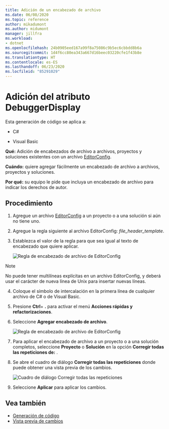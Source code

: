 ```yaml
---
title: Adición de un encabezado de archivo
ms.date: 06/08/2020
ms.topic: reference
author: mikadumont
ms.author: midumont
manager: jillfra
ms.workload:
- dotnet
ms.openlocfilehash: 24b0905eed167a99f8a75086c9b5ec6cbbdd8b6a
ms.sourcegitcommit: 1d4f6cc80ea343a667d16beec03220cfe1f43b8e
ms.translationtype: HT
ms.contentlocale: es-ES
ms.lasthandoff: 06/23/2020
ms.locfileid: "85291029"
---
```

# <a name="add-debuggerdisplay-attribute"></a>Adición del atributo DebuggerDisplay

Esta generación de código se aplica a:

- C#

- Visual Basic

**Qué:** Adición de encabezados de archivo a archivos, proyectos y soluciones existentes con un archivo [EditorConfig](https://docs.microsoft.com/visualstudio/ide/create-portable-custom-editor-options#add-an-editorconfig-file-to-a-project).

**Cuándo:** quiere agregar fácilmente un encabezado de archivo a archivos, proyectos y soluciones.

**Por qué:** su equipo le pide que incluya un encabezado de archivo para indicar los derechos de autor. 

## <a name="how-to"></a>Procedimiento

1. Agregue un archivo [EditorConfig](https://docs.microsoft.com/visualstudio/ide/create-portable-custom-editor-options#add-an-editorconfig-file-to-a-project) a un proyecto o a una solución si aún no tiene uno.

2. Agregue la regla siguiente al archivo EditorConfig: *file_header_template*.

3. Establezca el valor de la regla para que sea igual al texto de encabezado que quiere aplicar.

    ![Regla de encabezado de archivo de EditorConfig](media/add-file-header-rule.png)

> [!NOTE]
> No puede tener multilíneas explícitas en un archivo EditorConfig, y deberá usar el carácter de nueva línea de Unix para insertar nuevas líneas.

4. Coloque el símbolo de intercalación en la primera línea de cualquier archivo de C# o de Visual Basic.

5. Presione **Ctrl**+ **.** para activar el menú **Acciones rápidas y refactorizaciones**.

6. Seleccione **Agregar encabezado de archivo**. 

    ![Regla de encabezado de archivo de EditorConfig](media/add-file-header.png)

7. Para aplicar el encabezado de archivo a un proyecto o a una solución completos, seleccione **Proyecto** o **Solución** en la opción **Corregir todas las repeticiones de:** .

8. Se abre el cuadro de diálogo **Corregir todas las repeticiones** donde puede obtener una vista previa de los cambios.

    ![Cuadro de diálogo Corregir todas las repeticiones](media/file-header-preview-changes.png)

8. Seleccione **Aplicar** para aplicar los cambios.

## <a name="see-also"></a>Vea también

- [Generación de código](../code-generation-in-visual-studio.md)
- [Vista previa de cambios](../../ide/preview-changes.md)
